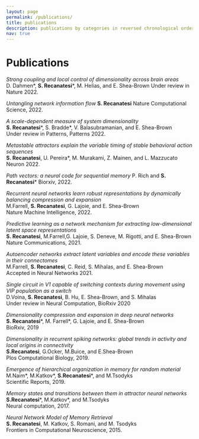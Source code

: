 ```yaml
---
layout: page
permalink: /publications/
title: publications
description: publications by categories in reversed chronological order.
nav: true
---
```


Publications
=========
_Strong coupling and local control of dimensionality across brain areas_  
D. Dahmen*, **S. Recanatesi***, M. Helias, and E. Shea-Brown 
Under review in Nature 2022.

_Untangling network information flow_ 
**S. Recanatesi**
Nature Computational Science, 2022.

_A scale-dependent measure of system dimensionality_  
**S. Recanatesi***, S. Bradde*, V. Balasubramanian, and E. Shea-Brown  
Under review in Patterns, Patterns 2022.

_Metastable attractors explain the variable timing of stable behavioral action sequences_  
**S. Recanatesi**, U. Pereira*, M. Murakami, Z. Mainen, and L. Mazzucato  
Neuron 2022.

_Path vectors: a neural code for sequential memory_
P. Rich and **S. Recanatesi***
Biorxiv, 2022.

_Recurrent neural networks learn robust representations by dynamically balancing compression and expansion_  
M.Farrell, **S. Recanatesi**, G. Lajoie, and E. Shea-Brown  
Nature Machine Intelligence, 2022.

_Predictive learning as a network mechanism for extracting low-dimensional latent space representations_  
**S. Recanatesi**, M.Farrell,G. Lajoie, S. Deneve, M. Rigotti, and E. Shea-Brown  
Nature Communications, 2021.

_Autoencoder networks extract latent variables and encode these variables in their connectomes_  
M.Farrell, **S. Recanatesi**, C. Reid, S. Mihalas, and E. Shea-Brown  
Accepted in Neural Networks 2021.

_Single circuit in V1 capable of switching contexts during movement using VIP population as a switch_  
D.Voina, **S. Recanatesi**, B. Hu, E. Shea-Brown, and S. Mihalas  
Under review in Neural Computation, BioRxiv 2020

_Dimensionality compression and expansion in deep neural networks_  
**S. Recanatesi***, M. Farrell*, G. Lajoie, and E. Shea-Brown  
BioRxiv, 2019

_Dimensionality in recurrent spiking networks: global trends in activity and local origins in connectivity_  
**S.Recanatesi**, G.Ocker, M.Buice, and E.Shea-Brown  
Plos Computational Biology, 2019.

_Emergence of hierarchical organization in memory for random material_  
M.Naim*, M.Katkov*, **S.Recanatesi***, and M.Tsodyks  
Scientific Reports, 2019.

_Memory states and transitions between them in attractor neural networks_  
**S.Recanatesi***, M.Katkov*, and M.Tsodyks  
Neural computation, 2017.

_Neural Network Model of Memory Retrieval_  
**S. Recanatesi**, M. Katkov, S. Romani, and M. Tsodyks  
Frontiers in Computational Neuroscience, 2015.
